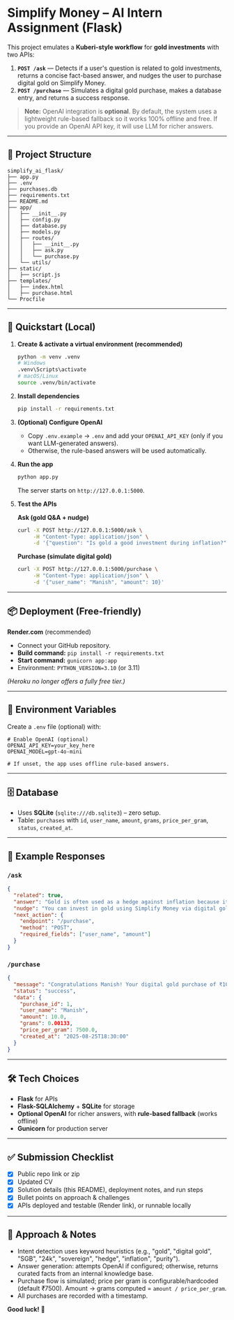 # Simplify Money – AI Intern Assignment (Flask)

This project emulates a **Kuberi-style workflow** for **gold investments** with two APIs:

1. **`POST /ask`** — Detects if a user's question is related to gold investments, returns a concise fact-based answer, and nudges the user to purchase digital gold on Simplify Money.
2. **`POST /purchase`** — Simulates a digital gold purchase, makes a database entry, and returns a success response.

> **Note:** OpenAI integration is **optional**. By default, the system uses a lightweight rule-based fallback so it works 100% offline and free. If you provide an OpenAI API key, it will use LLM for richer answers.

---

## 🧱 Project Structure

```
simplify_ai_flask/
├── app.py
├── .env
├── purchases.db
├── requirements.txt
├── README.md
├── app/
│   ├── __init__.py
│   ├── config.py
│   ├── database.py
│   ├── models.py
│   ├── routes/
│   │   ├── __init__.py
│   │   ├── ask.py
│   │   └── purchase.py
│   └── utils/
├── static/
│   ├── script.js
├── templates/
│   ├── index.html
│   ├── purchase.html  
└── Procfile
```

---

## 🚀 Quickstart (Local)

1. **Create & activate a virtual environment (recommended)**
   ```bash
   python -m venv .venv
   # Windows
   .venv\Scripts\activate
   # macOS/Linux
   source .venv/bin/activate
   ```

2. **Install dependencies**
   ```bash
   pip install -r requirements.txt
   ```

3. **(Optional) Configure OpenAI**
   - Copy `.env.example` → `.env` and add your `OPENAI_API_KEY` (only if you want LLM-generated answers).
   - Otherwise, the rule-based answers will be used automatically.

4. **Run the app**
   ```bash
   python app.py
   ```
   The server starts on `http://127.0.0.1:5000`.

5. **Test the APIs**

   **Ask (gold Q&A + nudge)**
   ```bash
   curl -X POST http://127.0.0.1:5000/ask \
        -H "Content-Type: application/json" \
        -d '{"question": "Is gold a good investment during inflation?"}'
   ```

   **Purchase (simulate digital gold)**  
   ```bash
   curl -X POST http://127.0.0.1:5000/purchase \
        -H "Content-Type: application/json" \
        -d '{"user_name": "Manish", "amount": 10}'
   ```

---

## 📦 Deployment (Free-friendly)

**Render.com** (recommended)
- Connect your GitHub repository.
- **Build command:** `pip install -r requirements.txt`
- **Start command:** `gunicorn app:app`
- Environment: `PYTHON_VERSION=3.10` (or 3.11)

*(Heroku no longer offers a fully free tier.)*

---

## 🔐 Environment Variables

Create a `.env` file (optional) with:

```
# Enable OpenAI (optional)
OPENAI_API_KEY=your_key_here
OPENAI_MODEL=gpt-4o-mini

# If unset, the app uses offline rule-based answers.
```

---

## 🗄️ Database

- Uses **SQLite** (`sqlite:///db.sqlite3`) – zero setup.
- Table: `purchases` with `id`, `user_name`, `amount`, `grams`, `price_per_gram`, `status`, `created_at`.

---

## 🧪 Example Responses

### `/ask`
```json
{
  "related": true,
  "answer": "Gold is often used as a hedge against inflation because its price tends to hold value when fiat currency weakens.",
  "nudge": "You can invest in gold using Simplify Money via digital gold purchase. Would you like to proceed?",
  "next_action": {
    "endpoint": "/purchase",
    "method": "POST",
    "required_fields": ["user_name", "amount"]
  }
}
```

### `/purchase`
```json
{
  "message": "Congratulations Manish! Your digital gold purchase of ₹10.00 succeeded.",
  "status": "success",
  "data": {
    "purchase_id": 1,
    "user_name": "Manish",
    "amount": 10.0,
    "grams": 0.00133,
    "price_per_gram": 7500.0,
    "created_at": "2025-08-25T18:30:00"
  }
}
```

---

## 🛠️ Tech Choices

- **Flask** for APIs
- **Flask-SQLAlchemy** + **SQLite** for storage
- **Optional OpenAI** for richer answers, with **rule-based fallback** (works offline)
- **Gunicorn** for production server

---

## ✅ Submission Checklist

- [x] Public repo link or zip
- [x] Updated CV
- [x] Solution details (this README), deployment notes, and run steps
- [x] Bullet points on approach & challenges
- [x] APIs deployed and testable (Render link), or runnable locally

---

## 🧩 Approach & Notes

- Intent detection uses keyword heuristics (e.g., "gold", "digital gold", "SGB", "24k", "sovereign", "hedge", "inflation", "purity").
- Answer generation: attempts OpenAI if configured; otherwise, returns curated facts from an internal knowledge base.
- Purchase flow is simulated; price per gram is configurable/hardcoded (default ₹7500). Amount → grams computed = `amount / price_per_gram`.
- All purchases are recorded with a timestamp.

**Good luck!** 🚀
